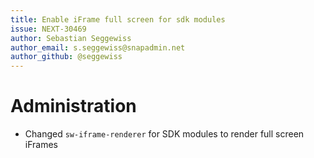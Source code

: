 ```yaml
---
title: Enable iFrame full screen for sdk modules
issue: NEXT-30469
author: Sebastian Seggewiss
author_email: s.seggewiss@snapadmin.net
author_github: @seggewiss
---
```

# Administration
* Changed `sw-iframe-renderer` for SDK modules to render full screen iFrames
